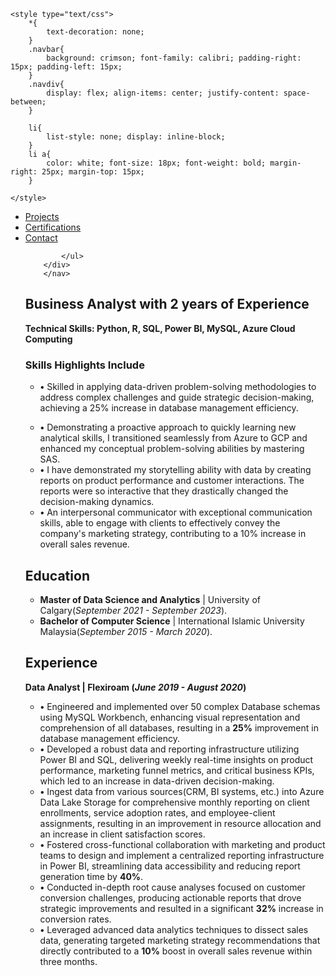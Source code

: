 <html>
<head>
	<meta charset="utf-8">
	<meta name="viewport" content="width=device-width, initial-scale=1">
	
	<style type="text/css">
		*{
			text-decoration: none;
		}
		.navbar{
			background: crimson; font-family: calibri; padding-right: 15px; padding-left: 15px;
		}
		.navdiv{
			display: flex; align-items: center; justify-content: space-between;
		}
		
		li{
			list-style: none; display: inline-block;
		}
		li a{
			color: white; font-size: 18px; font-weight: bold; margin-right: 25px; margin-top: 15px;
		}
		
	</style>
</head>
<body>
	<nav class="navbar">
		<div class="navdiv">
			<ul>
				<li><a href="Projects.html">Projects</a></li>
				<li><a href="Cerifications.html">Certifications</a></li> 
				<li><a href="Contact.html">Contact</a></li>
				
			</ul>
		</div>
        </nav>
        
</body>
</html>
<p style="line-height: 1.5;"></p>
<h2>Business Analyst with 2 years of Experience</h2>
<p><strong>Technical Skills: Python, R, SQL, Power BI, MySQL, Azure Cloud Computing</strong></p>

<h3>Skills Highlights Include</h3>

+ **•** Skilled in applying data-driven problem-solving methodologies to address complex challenges and guide strategic decision-making, achieving a 25% increase in database management efficiency. 
- **•** Demonstrating a proactive approach to quickly learning new analytical skills, I transitioned seamlessly from Azure to GCP and enhanced my conceptual problem-solving abilities by mastering SAS.
- **•** I have demonstrated my storytelling ability with data by creating reports on product performance and customer interactions. The reports were so interactive that they drastically changed the decision-making dynamics. 
- **•** An interpersonal communicator with exceptional communication skills, able to engage with clients to effectively convey the company's marketing strategy, contributing to a 10% increase in overall sales revenue.   

## Education 
- <b>Master of Data Science and Analytics</b>     |     University of Calgary(_September 2021 - September 2023_).
- <b>Bachelor of Computer Science</b>    |    International Islamic University Malaysia(_September 2015 - March 2020_).

## Experience
<b>Data Analyst | Flexiroam (_June 2019 - August 2020_)</b>
- **•** Engineered and implemented over 50 complex Database schemas using MySQL Workbench, enhancing visual representation and comprehension of all databases, resulting in a **25%** improvement in database management efficiency.
- **•** Developed a robust data and reporting infrastructure utilizing Power BI and SQL, delivering weekly real-time insights on product performance, marketing funnel metrics, and critical business KPIs, which led to an increase in data-driven decision-making.
- **•** Ingest data from various sources(CRM, BI systems, etc.) into Azure Data Lake Storage for comprehensive monthly reporting on client enrollments, service adoption rates, and employee-client assignments, resulting in an improvement in resource allocation and an increase in client satisfaction scores.
- **•** Fostered cross-functional collaboration with marketing and product teams to design and implement a centralized reporting infrastructure in Power BI, streamlining data accessibility and reducing report generation time by **40%**.
- **•** Conducted in-depth root cause analyses focused on customer conversion challenges, producing actionable reports that drove strategic improvements and resulted in a significant **32%** increase in conversion rates.
- **•** Leveraged advanced data analytics techniques to dissect sales data, generating targeted marketing strategy recommendations that directly contributed to a **10%** boost in overall sales revenue within three months.














